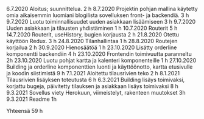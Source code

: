 6.7.2020 Aloitus; suunnittelua. 2 h
8.7.2020 Projektin pohjan mallina käytetty omia aikaisemmin 
	       luomiani blogilista sovelluksen front- ja backendiä. 3 h
9.7.2020 Luotu toiminnallisuudet uuden asiakkaan lisäämiseen 3 h
9.7.2020 Uuden asiakkaan ja tilausten yhdistäminen 1 h
10.7.2020 Routerit 5 h
14.7.2020 Routerit, useHistory, bugien korjausta 2 h
21.8.2020 Otettu käyttöön Redux. 3 h
24.8.2020 Tilanhallintaa 1 h
28.8.2020 Routejen korjailua 2 h
30.9.2020 Hienosäätöä 1 h
23.10.2020 Lisätty orderline komponentti backendiin 4 h
23.10.2020 Frontendin toimivuutta paranneltu 2h
23.10.2020 Luotu pohjat kartta ja kalenteri komponenteille 1 h
27.10.2020 Building ja orderline komponenttien luonti ja käyttöönotto,
		       kartta etusivulle ja koodin siistimistä 9 h
7.1.2021 Aloitettu tilausrivien teko 2 h
8.1.2021 Tilausrivien lisäyksen toteutusta 6 h
6.3.2021 Building lisäys toimivaksi,
         korjattu bugeja, päivitetty tilauksen ja asiakkaan lisäys toimivaksi 8 h
9.3.2021 Sovellus viety Herokuun, viimeistelyt, rakenteen muutokset  3h
9.3.2021 Readme 1h

Yhteensä 59 h

